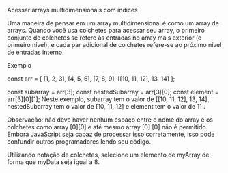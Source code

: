 Acessar arrays multidimensionais com índices

Uma maneira de pensar em um array multidimensional é como um array de arrays. Quando você usa colchetes para acessar seu array, o primeiro conjunto de colchetes se refere às entradas no array mais exterior (o primeiro nível), e cada par adicional de colchetes refere-se ao próximo nível de entradas interno.

Exemplo

const arr = [
  [1, 2, 3],
  [4, 5, 6],
  [7, 8, 9],
  [[10, 11, 12], 13, 14]
];

const subarray = arr[3];
const nestedSubarray = arr[3][0];
const element = arr[3][0][1];
Neste exemplo, subarray tem o valor de [[10, 11, 12], 13, 14], nestedSubarray tem o valor de [10, 11, 12] e element tem o valor de 11 .

Observação: não deve haver nenhum espaço entre o nome do array e os colchetes como array [0][0] e até mesmo array [0] [0] não é permitido. Embora JavaScript seja capaz de processar isso corretamente, isso pode confundir outros programadores lendo seu código.

Utilizando notação de colchetes, selecione um elemento de myArray de forma que myData seja igual a 8.

